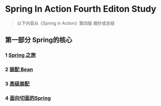 # Spring In Action Fourth Editon Study

> 以下内容从《Spring in Action》第四版 摘抄或总结

## 第一部分 Spring的核心

### 1 [Spring 之旅](docs/s1c1.md)

### 2 [装配 Bean](docs/s1c2.md)

### 3 [高级装配](docs/s1c3.md)

### 4 [面向切面的Spring](docs/s1c4.md)


